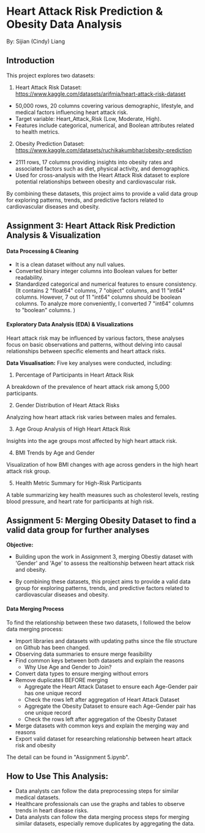 
# Heart Attack Risk Prediction & Obesity Data Analysis

By: Sijian (Cindy) Liang

## Introduction

This project explores two datasets:

1. Heart Attack Risk Dataset: https://www.kaggle.com/datasets/arifmia/heart-attack-risk-dataset

- 50,000 rows, 20 columns covering various demographic, lifestyle, and medical factors influencing heart attack risk.
- Target variable: Heart_Attack_Risk (Low, Moderate, High).
- Features include categorical, numerical, and Boolean attributes related to health metrics.

2. Obesity Prediction Dataset: https://www.kaggle.com/datasets/ruchikakumbhar/obesity-prediction

- 2111 rows, 17 columns providing insights into obesity rates and associated factors such as diet, physical activity, and demographics.
- Used for cross-analysis with the Heart Attack Risk dataset to explore potential relationships between obesity and cardiovascular risk.


By combining these datasets, this project aims to provide a valid data group for exploring patterns, trends, and predictive factors related to cardiovascular diseases and obesity.


## Assignment 3: Heart Attack Risk Prediction Analysis & Visualization 

#### Data Processing & Cleaning
- It is a clean dataset without any null values. 
- Converted binary integer columns into Boolean values for better readability.
- Standardized categorical and numerical features to ensure consistency. (It contains 2 "float64" columns, 7 "object" columns, and 11 "int64" columns. However, 7 out of 11 "int64" columns should be boolean columns. To analyze more conveniently, I converted 7 "int64" columns to "boolean" columns. )


#### Exploratory Data Analysis (EDA) & Visualizations

Heart attack risk may be influenced by various factors, these analyses focus on basic observations and patterns, without delving into causal relationships between specific elements and heart attack risks.


__Data Visualisation:__ Five key analyses were conducted, including:

1. Percentage of Participants in Heart Attack Risk

A breakdown of the prevalence of heart attack risk among 5,000 participants.

2. Gender Distribution of Heart Attack Risks

Analyzing how heart attack risk varies between males and females.

3. Age Group Analysis of High Heart Attack Risk

Insights into the age groups most affected by high heart attack risk.

4. BMI Trends by Age and Gender

Visualization of how BMI changes with age across genders in the high heart attack risk group.

5. Health Metric Summary for High-Risk Participants

A table summarizing key health measures such as cholesterol levels, resting blood pressure, and heart rate for participants at high risk.


## Assignment 5: Merging Obesity Dataset to find a valid data group for further analyses 

__Objective:__ 

- Building upon the work in Assignment 3, merging Obestiy dataset with 'Gender' and 'Age' to assess the realtionship between heart attack risk and obesity.

- By combining these datasets, this project aims to provide a valid data group for exploring patterns, trends, and predictive factors related to cardiovascular diseases and obesity.


#### Data Merging Process

To find the relationship between these two datasets, I followed the below data merging process:

- Import libraries and datasets with updating paths since the file structure on Github has been changed.
- Observing data summaries to ensure merge feasibility
- Find common keys between both datasets and explain the reasons
    - Why Use Age and Gender to Join?
- Convert data types to ensure merging without errors
- Remove duplicates BEFORE merging
    - Aggregate the Heart Attack Dataset to ensure each Age-Gender pair has one unique record
    - Check the rows left after aggregation of Heart Attack Dataset
    - Aggregate the Obesity Dataset to ensure each Age-Gender pair has one unique record
    - Check the rows left after aggregation of the Obesity Dataset
- Merge datasets with common keys and explain the merging way and reasons
- Export valid dataset for researching relationship between heart attack risk and obesity

The detail can be found in "Assignment 5.ipynb". 


## How to Use This Analysis:

- Data analysts can follow the data preprocessing steps for similar medical datasets.
- Healthcare professionals can use the graphs and tables to observe trends in heart disease risks.
- Data analysts can follow the data merging process steps for merging similar datasets, especially remove duplicates by aggregating the data.